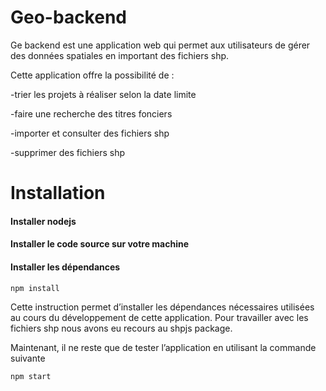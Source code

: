 # Geo-backend
Ge backend est une application web qui permet aux utilisateurs de gérer des données spatiales en important des fichiers shp. 

Cette application offre la possibilité de : 

-trier les projets à réaliser selon la date limite  

-faire une recherche des titres fonciers  

-importer et consulter  des fichiers shp  

-supprimer des fichiers shp 

# Installation

#### Installer nodejs 

#### Installer le code source sur votre machine  

#### Installer les dépendances  
```
npm install 
```
Cette instruction permet d’installer les dépendances nécessaires utilisées au cours du développement de cette application. 
Pour travailler avec les fichiers shp nous avons eu recours au shpjs package. 

Maintenant, il ne reste que de tester l’application en utilisant la commande suivante  
```
npm start  
```
